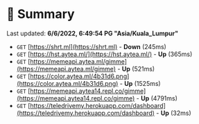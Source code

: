 # 📖 Summary
Last updated: **6/6/2022, 6:49:54 PG "Asia/Kuala_Lumpur"**

- `GET` [https://shrt.ml](https://shrt.ml) - **Down** (245ms)
- `GET` [https://hst.aytea.ml/](https://hst.aytea.ml/) - **Up** (365ms)
- `GET` [https://memeapi.aytea.ml/gimme](https://memeapi.aytea.ml/gimme) - **Up** (521ms)
- `GET` [https://color.aytea.ml/4b31d6.png](https://color.aytea.ml/4b31d6.png) - **Up** (1525ms)
- `GET` [https://memeapi.aytea14.repl.co/gimme](https://memeapi.aytea14.repl.co/gimme) - **Up** (4791ms)
- `GET` [https://teledrivemy.herokuapp.com/dashboard](https://teledrivemy.herokuapp.com/dashboard) - **Up** (32ms)
